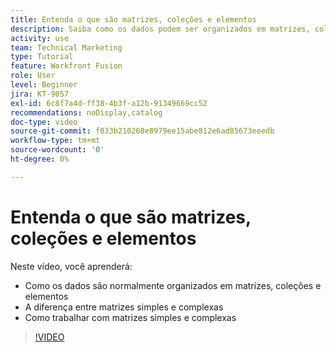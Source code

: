 ```yaml
---
title: Entenda o que são matrizes, coleções e elementos
description: Saiba como os dados podem ser organizados em matrizes, coleções e elementos, e entenda como trabalhar com matrizes simples e complexas no  [!DNL Adobe Workfront Fusion].
activity: use
team: Technical Marketing
type: Tutorial
feature: Workfront Fusion
role: User
level: Beginner
jira: KT-9057
exl-id: 6c8f7a4d-ff38-4b3f-a12b-91349669cc52
recommendations: noDisplay,catalog
doc-type: video
source-git-commit: f033b210268e8979ee15abe812e6ad85673eeedb
workflow-type: tm+mt
source-wordcount: '0'
ht-degree: 0%

---
```


# Entenda o que são matrizes, coleções e elementos

Neste vídeo, você aprenderá:

* Como os dados são normalmente organizados em matrizes, coleções e elementos
* A diferença entre matrizes simples e complexas
* Como trabalhar com matrizes simples e complexas

>[!VIDEO](https://video.tv.adobe.com/v/335298/?quality=12&learn=on)
